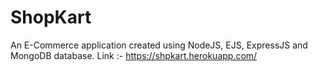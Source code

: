 # ShopKart
An E-Commerce application created using NodeJS, EJS, ExpressJS and MongoDB database.
Link :- https://shpkart.herokuapp.com/
